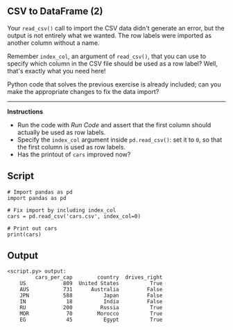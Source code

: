 ## CSV to DataFrame (2)

Your `read_csv()` call to import the CSV data didn't generate an error, but the output is not entirely what we wanted. The row labels were imported as another column without a name.

Remember `index_col`, an argument of `read_csv()`, that you can use to specify which column in the CSV file should be used as a row label? Well, that's exactly what you need here!

Python code that solves the previous exercise is already included; can you make the appropriate changes to fix the data import?

<hr>

**Instructions**
* Run the code with *Run Code* and assert that the first column should actually be used as row labels.
* Specify the `index_col` argument inside `pd.read_csv()`: set it to `0`, so that the first column is used as row labels.
* Has the printout of `cars` improved now?

## Script
```
# Import pandas as pd
import pandas as pd

# Fix import by including index_col
cars = pd.read_csv('cars.csv', index_col=0)

# Print out cars
print(cars)
```

## Output
```
<script.py> output:
         cars_per_cap        country  drives_right
    US            809  United States          True
    AUS           731      Australia         False
    JPN           588          Japan         False
    IN             18          India         False
    RU            200         Russia          True
    MOR            70        Morocco          True
    EG             45          Egypt          True
```